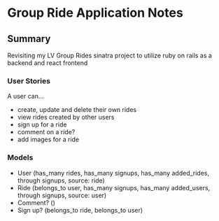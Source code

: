 # Group Ride Application Notes
## Summary
Revisiting my LV Group Rides sinatra project to utilize ruby on rails as a backend and react frontend 

### User Stories
A user can...
- create, update and delete their own rides
- view rides created by other users
- sign up for a ride 
- comment on a ride?
- add images for a ride

### Models 
- User (has_many rides, has_many signups, has_many added_rides, through signups, source: ride)
- Ride (belongs_to user, has_many signups, has_many added_users, through signups, source: user)
- Comment? ()
- Sign up? (belongs_to ride, belongs_to user)

